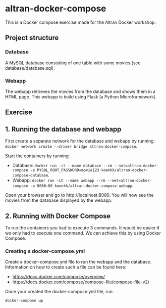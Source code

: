 # altran-docker-compose
This is a Docker compose exercise made for the Altran Docker workshop.

## Project structure
### Database
A MySQL database consisting of one table with some movies (see database/database.sql).

### Webapp
The webapp retrieves the movies from the database and shows them in a HTML page. This webapp is build using Flask (a Python Microframework).

## Exercise
## 1. Running the database and webapp
First create a separate network for the database and webapp by running: `docker network create --driver bridge altran-docker-compose`.

Start the containers by running:
* Database: `docker run -it --name database --rm --net=altran-docker-compose -e MYSQL_ROOT_PASSWORD=movie123 koenkk/altran-docker-compose-database`.
* Webapp: `docker run -it --name webapp --rm --net=altran-docker-compose -p 8080:80 koenkk/altran-docker-compose-webapp`.

Open your browser and go to http://localhost:8080. You will now see the movies from the database displayed by the webapp.

## 2. Running with Docker Compose
To run the containers you had to execute 3 commands. It would be easier if we only had to execute one command. We can achieve this by using Docker Compose.

### Creating a docker-compose.yml
Create a docker-compose.yml file to run the webapp and the database. Information on how to create such a file can be found here:
* https://docs.docker.com/compose/overview/
* https://docs.docker.com/compose/compose-file/compose-file-v2/

Once your created the docker-compose.yml file, run:
```
docker-compose up
```
